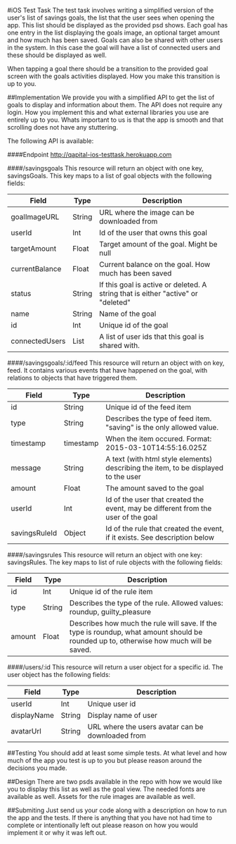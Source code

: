 #iOS Test Task
The test task involves writing a simplified version of the user's list of savings goals, the list that the user sees when opening the app. This list should be displayed as the provided psd shows. Each goal has one entry in the list displaying the goals image, an optional target amount and how much has been saved. Goals can also be shared with other users in the system. In this case the goal will have a list of connected users and these should be displayed as well. 

When tapping a goal there should be a transition to the provided goal screen with the goals activities displayed. How you make this transition is up to you.

##Implementation
We provide you with a simplified API to get the list of goals to display and information about them. The API does not require any login. How you implement this and what external libraries you use are entirely up to you. Whats important to us is that the app is smooth and that scrolling does not have any stuttering.


The following API is available:

####Endpoint
http://qapital-ios-testtask.herokuapp.com

####/savingsgoals
This resource will return an object with one key, savingsGoals. This key maps to a list of goal objects with the following fields:

| Field          | Type	     | Description |
| -------------- | --------- | ----------- |
| goalImageURL   | String    | URL where the image can be downloaded from |
| userId         | Int       | Id of the user that owns this goal |
| targetAmount   | Float     | Target amount of the goal. Might be null |
| currentBalance | Float     | Current balance on the goal. How much has been saved |
| status         | String    | If this goal is active or deleted. A string that is either "active" or "deleted" |
| name           | String    | Name of the goal |
| id             | Int       | Unique id of the goal |
| connectedUsers | List<Int> | A list of user ids that this goal is shared with. |

####/savingsgoals/:id/feed
This resource will return an object with on key, feed. It contains various events that have happened on the goal, with relations to objects that have triggered them.

| Field         | Type      | Description |
| ------------- | --------- | ----------- |
| id            | String    | Unique id of the feed item |
| type          | String    | Describes the type of feed item. "saving" is the only allowed value. |
| timestamp     | timestamp | When the item occured. Format: 2015-03-10T14:55:16.025Z |
| message       | String    | A text (with html style elements) describing the item, to be displayed to the user |
| amount        | Float     | The amount saved to the goal |
| userId        | Int       | Id of the user that created the event, may be different from the user of the goal |
| savingsRuleId | Object    | Id of the rule that created the event, if it exists. See description below |

####/savingsrules
This resource will return an object with one key: savingsRules. The key maps to list of rule objects with the following fields:

| Field       | Type      | Description |
| ----------- | --------- | ----------- |
| id          | Int       | Unique id of the rule item |
| type        | String    | Describes the type of the rule. Allowed values: roundup, guilty_pleasure |
| amount      | Float     | Describes how much the rule will save. If the type is roundup, what amount should be rounded up to, otherwise how much will be saved. |

####/users/:id
This resource will return a user object for a specific id. The user object has the following fields:

| Field          | Type   | Description |
| -------------- | ------ | ----------- |
| userId         | Int    | Unique user id |
| displayName    | String | Display name of user |
| avatarUrl      | String | URL where the users avatar can be downloaded from |

##Testing
You should add at least some simple tests. At what level and how much of the app you test is up to you but please reason around the decisions you made.

##Design
There are two psds available in the repo with how we would like you to display this list as well as the goal view. The needed fonts are available as well. Assets for the rule images are available as well.

##Submiting
Just send us your code along with a description on how to run the app and the tests. If there is anything that you have not had time to complete or intentionally left out please reason on how you would implement it or why it was left out.
